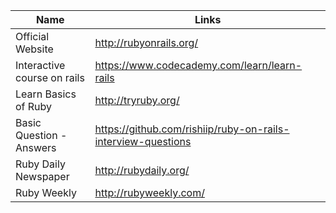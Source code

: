 Name | Links 
------------ | ------------- 
Official Website | http://rubyonrails.org/ 
Interactive course on rails | https://www.codecademy.com/learn/learn-rails
Learn Basics of Ruby | http://tryruby.org/
Basic Question - Answers | https://github.com/rishiip/ruby-on-rails-interview-questions
Ruby Daily Newspaper | http://rubydaily.org/
Ruby Weekly | http://rubyweekly.com/